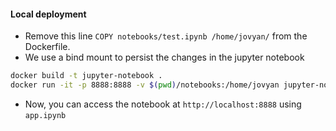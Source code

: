 #### Local deployment
- Remove this line `COPY notebooks/test.ipynb /home/jovyan/` from the Dockerfile.
- We use a bind mount to persist the changes in the jupyter notebook
```bash
docker build -t jupyter-notebook .
docker run -it -p 8888:8888 -v $(pwd)/notebooks:/home/jovyan jupyter-notebook
```

- Now, you can access the notebook at `http://localhost:8888` using `app.ipynb`